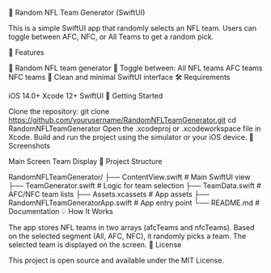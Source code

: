 🏈 Random NFL Team Generator (SwiftUI)

This is a simple SwiftUI app that randomly selects an NFL team. Users can toggle between AFC, NFC, or All Teams to get a random pick.

📱 Features

🎲 Random NFL team generator
🔁 Toggle between:
All NFL teams
AFC teams
NFC teams
🧼 Clean and minimal SwiftUI interface
🛠 Requirements

iOS 14.0+
Xcode 12+
SwiftUI
🚀 Getting Started

Clone the repository:
git clone https://github.com/yourusername/RandomNFLTeamGenerator.git
cd RandomNFLTeamGenerator
Open the .xcodeproj or .xcodeworkspace file in Xcode.
Build and run the project using the simulator or your iOS device.
📸 Screenshots

Main Screen	Team Display
🧱 Project Structure

RandomNFLTeamGenerator/
├── ContentView.swift       # Main SwiftUI view
├── TeamGenerator.swift     # Logic for team selection
├── TeamData.swift          # AFC/NFC team lists
├── Assets.xcassets         # App assets
├── RandomNFLTeamGeneratorApp.swift # App entry point
└── README.md               # Documentation
💡 How It Works

The app stores NFL teams in two arrays (afcTeams and nfcTeams).
Based on the selected segment (All, AFC, NFC), it randomly picks a team.
The selected team is displayed on the screen.
📜 License

This project is open source and available under the MIT License.
